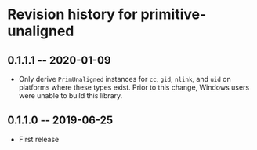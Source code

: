 # Revision history for primitive-unaligned

## 0.1.1.1 -- 2020-01-09

* Only derive `PrimUnaligned` instances for `cc`, `gid`, `nlink`, and `uid`
  on platforms where these types exist. Prior to this change, Windows users
  were unable to build this library.

## 0.1.1.0 -- 2019-06-25

* First release

